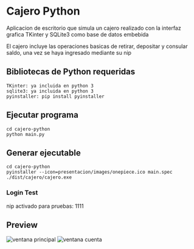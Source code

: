 # Cajero Python

Aplicacion de escritorio que simula un cajero realizado con la interfaz grafica TKinter y SQLite3 como base de datos embebida

El cajero incluye las operaciones basicas de retirar, depositar y consular saldo, una vez se haya ingresado mediante su nip

## Bibliotecas de Python requeridas

```
TKinter: ya incluida en python 3
sqlite3: ya incluida en python 3
pyinstaller: pip install pyinstaller
```

## Ejecutar programa

```
cd cajero-python
python main.py
```

## Generar ejecutable

```
cd cajero-python
pyinstaller --icon=presentacion/images/onepiece.ico main.spec
./dist/cajero/cajero.exe
```
### Login Test

nip activado para pruebas: 1111

## Preview

![ventana principal](https://i.ibb.co/JK7Wsyn/principal.png )
![ventana cuenta](https://i.ibb.co/GdX1vBJ/cuenta.png)

